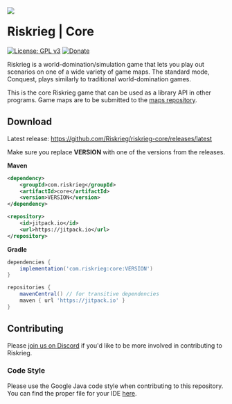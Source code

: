 <img src="https://user-images.githubusercontent.com/45483768/143955773-61ec00b4-47ca-4973-a013-35aaaf7f1f65.png" align="left"/>

# Riskrieg | Core

[![License: GPL v3](https://img.shields.io/badge/License-GPLv3-blue.svg)](https://www.gnu.org/licenses/gpl-3.0)
[![Donate](https://img.shields.io/badge/donate-PayPal-brightgreen.svg)](https://paypal.me/aaronjyoder)

Riskrieg is a world-domination/simulation game that lets you play out scenarios on one of a wide variety of game maps. The standard mode, Conquest, plays similarly to traditional
world-domination games.

This is the core Riskrieg game that can be used as a library API in other programs. Game maps are to be submitted to the [maps repository](https://github.com/Riskrieg/maps).

## Download

Latest release: https://github.com/Riskrieg/riskrieg-core/releases/latest

Make sure you replace **VERSION** with one of the versions from the releases.

**Maven**

```xml
<dependency>
    <groupId>com.riskrieg</groupId>
    <artifactId>core</artifactId>
    <version>VERSION</version>
</dependency>
```

```xml
<repository>
    <id>jitpack.io</id>
    <url>https://jitpack.io</url>
</repository>
```

**Gradle**

```gradle
dependencies {
    implementation('com.riskrieg:core:VERSION')
}

repositories {
    mavenCentral() // for transitive dependencies
    maven { url 'https://jitpack.io' }
}
```

## Contributing

Please [join us on Discord](https://discord.gg/weU8jYDbW4) if you'd like to be more involved in contributing to Riskrieg.

### Code Style

Please use the Google Java code style when contributing to this repository. You can find the proper file for your IDE [here](https://github.com/google/styleguide).
